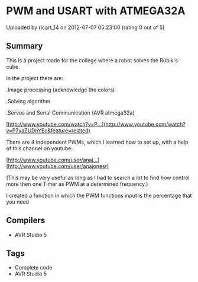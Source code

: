 # PWM and USART with ATMEGA32A

Uploaded by ricart_14 on 2012-07-07 05:23:00 (rating 0 out of 5)

## Summary

This is a project made for the college where a robot solves the Rubik's cube.  

In the project there are:  

.Image processing (acknowledge the colors)  

.Solving algorithm  

.Servos and Serial Communication (AVR atmega32a)


[http://www.youtube.com/watch?v=P...](http://www.youtube.com/watch?v=P7yaZUDnYEc&feature=related)


There are 4 independent PWMs, which I learned how to set up, with a help of this channel on youtube:


[http://www.youtube.com/user/anaj...](http://www.youtube.com/user/anajonesr)


(This may be very useful as long as I had to search a lot to find how control more then one Timer as PWM at a determined frequency.)  

I created a function in which the PWM functions input is the percentage that you need

## Compilers

- AVR Studio 5

## Tags

- Complete code
- AVR Studio 5
